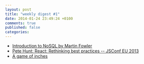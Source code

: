 ```yaml
---
layout: post
title: "weekly digest #1"
date: 2014-01-24 23:49:24 +0100
comments: true
published: false
categories: 
---
```

- [Introduction to NoSQL by Martin Fowler](http://www.youtube.com/watch?v=qI_g07C_Q5I)
- [Pete Hunt: React: Rethinking best practices -- JSConf EU 2013](http://www.youtube.com/watch?v=x7cQ3mrcKaY)
- [A game of inches](http://www.joelonsoftware.com/items/2007/06/07.html)